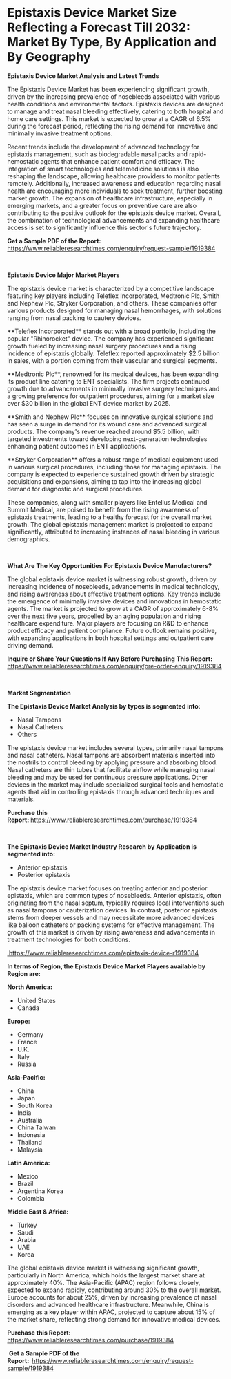 <p><h1>Epistaxis Device Market Size Reflecting a Forecast Till 2032: Market By Type, By Application and By Geography</h1></p><p><strong>Epistaxis Device Market Analysis and Latest Trends</strong></p>
<p><p>The Epistaxis Device Market has been experiencing significant growth, driven by the increasing prevalence of nosebleeds associated with various health conditions and environmental factors. Epistaxis devices are designed to manage and treat nasal bleeding effectively, catering to both hospital and home care settings. This market is expected to grow at a CAGR of 6.5% during the forecast period, reflecting the rising demand for innovative and minimally invasive treatment options. </p><p>Recent trends include the development of advanced technology for epistaxis management, such as biodegradable nasal packs and rapid-hemostatic agents that enhance patient comfort and efficacy. The integration of smart technologies and telemedicine solutions is also reshaping the landscape, allowing healthcare providers to monitor patients remotely. Additionally, increased awareness and education regarding nasal health are encouraging more individuals to seek treatment, further boosting market growth. The expansion of healthcare infrastructure, especially in emerging markets, and a greater focus on preventive care are also contributing to the positive outlook for the epistaxis device market. Overall, the combination of technological advancements and expanding healthcare access is set to significantly influence this sector's future trajectory.</p></p>
<p><strong>Get a Sample PDF of the Report:&nbsp;</strong> <a href="https://www.reliableresearchtimes.com/enquiry/request-sample/1919384?utm_campaign=2199&utm_medium=2&utm_source=Github&utm_content=ia&utm_term=13042025&utm_id=epistaxis-device">https://www.reliableresearchtimes.com/enquiry/request-sample/1919384</a></p>
<p>&nbsp;</p>
<p><strong>Epistaxis Device Major Market Players</strong></p>
<p><p>The epistaxis device market is characterized by a competitive landscape featuring key players including Teleflex Incorporated, Medtronic Plc, Smith and Nephew Plc, Stryker Corporation, and others. These companies offer various products designed for managing nasal hemorrhages, with solutions ranging from nasal packing to cautery devices.</p><p>**Teleflex Incorporated** stands out with a broad portfolio, including the popular "Rhinorocket" device. The company has experienced significant growth fueled by increasing nasal surgery procedures and a rising incidence of epistaxis globally. Teleflex reported approximately $2.5 billion in sales, with a portion coming from their vascular and surgical segments.</p><p>**Medtronic Plc**, renowned for its medical devices, has been expanding its product line catering to ENT specialists. The firm projects continued growth due to advancements in minimally invasive surgery techniques and a growing preference for outpatient procedures, aiming for a market size over $30 billion in the global ENT device market by 2025.</p><p>**Smith and Nephew Plc** focuses on innovative surgical solutions and has seen a surge in demand for its wound care and advanced surgical products. The company's revenue reached around $5.5 billion, with targeted investments toward developing next-generation technologies enhancing patient outcomes in ENT applications.</p><p>**Stryker Corporation** offers a robust range of medical equipment used in various surgical procedures, including those for managing epistaxis. The company is expected to experience sustained growth driven by strategic acquisitions and expansions, aiming to tap into the increasing global demand for diagnostic and surgical procedures.</p><p>These companies, along with smaller players like Entellus Medical and Summit Medical, are poised to benefit from the rising awareness of epistaxis treatments, leading to a healthy forecast for the overall market growth. The global epistaxis management market is projected to expand significantly, attributed to increasing instances of nasal bleeding in various demographics.</p></p>
<p>&nbsp;</p>
<p><strong>What Are The Key Opportunities For Epistaxis Device Manufacturers?</strong></p>
<p><p>The global epistaxis device market is witnessing robust growth, driven by increasing incidence of nosebleeds, advancements in medical technology, and rising awareness about effective treatment options. Key trends include the emergence of minimally invasive devices and innovations in hemostatic agents. The market is projected to grow at a CAGR of approximately 6-8% over the next five years, propelled by an aging population and rising healthcare expenditure. Major players are focusing on R&D to enhance product efficacy and patient compliance. Future outlook remains positive, with expanding applications in both hospital settings and outpatient care driving demand.</p></p>
<p><strong>Inquire or Share Your Questions If Any Before Purchasing This Report:</strong> <a href="https://www.reliableresearchtimes.com/enquiry/pre-order-enquiry/1919384?utm_campaign=2199&utm_medium=2&utm_source=Github&utm_content=ia&utm_term=13042025&utm_id=epistaxis-device">https://www.reliableresearchtimes.com/enquiry/pre-order-enquiry/1919384</a></p>
<p>&nbsp;</p>
<p><strong>Market Segmentation</strong></p>
<p><strong>The Epistaxis Device Market Analysis by types is segmented into:</strong></p>
<p><ul><li>Nasal Tampons</li><li>Nasal Catheters</li><li>Others</li></ul></p>
<p><p>The epistaxis device market includes several types, primarily nasal tampons and nasal catheters. Nasal tampons are absorbent materials inserted into the nostrils to control bleeding by applying pressure and absorbing blood. Nasal catheters are thin tubes that facilitate airflow while managing nasal bleeding and may be used for continuous pressure applications. Other devices in the market may include specialized surgical tools and hemostatic agents that aid in controlling epistaxis through advanced techniques and materials.</p></p>
<p><strong>Purchase this Report:&nbsp;</strong><a href="https://www.reliableresearchtimes.com/purchase/1919384?utm_campaign=2199&utm_medium=2&utm_source=Github&utm_content=ia&utm_term=13042025&utm_id=epistaxis-device">https://www.reliableresearchtimes.com/purchase/1919384</a></p>
<p>&nbsp;</p>
<p><strong>The Epistaxis Device Market Industry Research by Application is segmented into:</strong></p>
<p><ul><li>Anterior epistaxis</li><li>Posterior epistaxis</li></ul></p>
<p><p>The epistaxis device market focuses on treating anterior and posterior epistaxis, which are common types of nosebleeds. Anterior epistaxis, often originating from the nasal septum, typically requires local interventions such as nasal tampons or cauterization devices. In contrast, posterior epistaxis stems from deeper vessels and may necessitate more advanced devices like balloon catheters or packing systems for effective management. The growth of this market is driven by rising awareness and advancements in treatment technologies for both conditions.</p></p>
<p><a href="https://www.reliableresearchtimes.com/epistaxis-device-r1919384?utm_campaign=2199&utm_medium=2&utm_source=Github&utm_content=ia&utm_term=13042025&utm_id=epistaxis-device">&nbsp;https://www.reliableresearchtimes.com/epistaxis-device-r1919384</a></p>
<p><strong>In terms of Region, the Epistaxis Device Market Players available by Region are:</strong></p>
<p>
    <p> <strong> North America: </strong>
        <ul>
            <li>United States</li>
            <li>Canada</li>
        </ul>
        </p> 
    <p> <strong> Europe: </strong>
        <ul>
            <li>Germany</li>
            <li>France</li>
            <li>U.K.</li>
            <li>Italy</li>
            <li>Russia</li>
        </ul>
        </p> 
    <p> <strong> Asia-Pacific: </strong>
        <ul>
            <li>China</li>
            <li>Japan</li>
            <li>South Korea</li>
            <li>India</li>
            <li>Australia</li>
            <li>China Taiwan</li>
            <li>Indonesia</li>
            <li>Thailand</li>
            <li>Malaysia</li>
        </ul>
        </p> 
    <p> <strong> Latin America: </strong>
        <ul>
            <li>Mexico</li>
            <li>Brazil</li>
            <li>Argentina Korea</li>
            <li>Colombia</li>
        </ul>
        </p> 
    <p> <strong> Middle East & Africa: </strong>
        <ul>
            <li>Turkey</li>
            <li>Saudi</li>
            <li>Arabia</li>
            <li>UAE</li>
            <li>Korea</li>
        </ul>
    </p>
    </p>
<p><p>The global epistaxis device market is witnessing significant growth, particularly in North America, which holds the largest market share at approximately 40%. The Asia-Pacific (APAC) region follows closely, expected to expand rapidly, contributing around 30% to the overall market. Europe accounts for about 25%, driven by increasing prevalence of nasal disorders and advanced healthcare infrastructure. Meanwhile, China is emerging as a key player within APAC, projected to capture about 15% of the market share, reflecting strong demand for innovative medical devices.</p></p>
<p><strong>Purchase this Report: </strong><a href="https://www.reliableresearchtimes.com/purchase/1919384?utm_campaign=2199&utm_medium=2&utm_source=Github&utm_content=ia&utm_term=13042025&utm_id=epistaxis-device">https://www.reliableresearchtimes.com/purchase/1919384</a></p>
<p>&nbsp;<strong>Get a Sample PDF of the Report:&nbsp;&nbsp;</strong><a href="https://www.reliableresearchtimes.com/enquiry/request-sample/1919384?utm_campaign=2199&utm_medium=2&utm_source=Github&utm_content=ia&utm_term=13042025&utm_id=epistaxis-device">https://www.reliableresearchtimes.com/enquiry/request-sample/1919384</a></p>
<p><strong></strong></p>
<p><p></p><p></p><p></p></p>